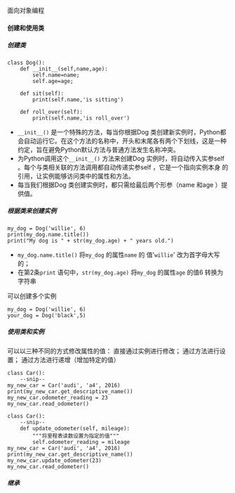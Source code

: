 面向对象编程
#### 创建和使用类
##### 创建类
```
class Dog():
    def __init__(self,name,age):
        self.name=name;
        self.age=age;
  
    def sit(self):
        print(self.name,'is sitting')
   
    def roll_over(self):
        print(self.name,'is roll_over')
```
* `__init__()` 是一个特殊的方法，每当你根据Dog 类创建新实例时，Python都会自动运行它。在这个方法的名称中，开头和末尾各有两个下划线，这是一种约定，旨在避免Python默认方法与普通方法发生名称冲突。
* 为Python调用这个`__init__()` 方法来创建Dog 实例时，将自动传入实参self 。每个与类相关联的方法调用都自动传递实参self ，它是一个指向实例本身 的引用，让实例能够访问类中的属性和方法。
* 每当我们根据Dog 类创建实例时，都只需给最后两个形参（name 和age ）提供值。
##### 根据类来创建实例
```
my_dog = Dog('willie', 6)
print(my_dog.name.title()) 
print("My dog is " + str(my_dog.age) + " years old.")
```
* `my_dog.name.title()` 将`my_dog` 的属性`name` 的 值'`willie`' 改为首字母大写的；
* 在第2条`print` 语句中，`str(my_dog.age)` 将`my_dog` 的属性`age` 的值6 转换为字符串

可以创建多个实例
```
my_dog = Dog('willie', 6)
your_dog = Dog('black',5)
```
##### 使用类和实例
可以以三种不同的方式修改属性的值：
直接通过实例进行修改；
通过方法进行设置；
通过方法进行递增（增加特定的值）
```
class Car(): 
    --snip-- 
my_new_car = Car('audi', 'a4', 2016) 
print(my_new_car.get_descriptive_name()) 
my_new_car.odometer_reading = 23 
my_new_car.read_odometer()
```
```
class Car(): 
    --snip--  
    def update_odometer(self, mileage): 
        """将里程表读数设置为指定的值""" 
        self.odometer_reading = mileage 
my_new_car = Car('audi', 'a4', 2016) 
print(my_new_car.get_descriptive_name()) 
my_new_car.update_odometer(23) 
my_new_car.read_odometer()
```
##### 继承
